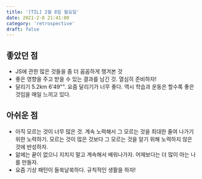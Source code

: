 ```yaml
---
title: '[TIL] 2월 8일 월요일'
date: 2021-2-8 21:41:00
category: 'retrospective'
draft: false
---
```

## 좋았던 점
- JS에 관한 많은 것들을 좀 더 꼼꼼하게 챙겨본 것
- 좋은 영향을 주고 받을 수 있는 결과를 남긴 것. 열심히 준비하자!
- 달리기 5.2km 6'49"". 요즘 달리기가 너무 좋다. 역시 학습과 운동은 할수록 좋은 것임을 매일 느끼고 있다.

## 아쉬운 점
- 아직 모르는 것이 너무 많은 것. 계속 노력해서 그 모르는 것을 최대한 줄여 나가기 위한 노력하기. 모르는 것이 많은 것보다 그 모르는 것을 알기 위해 노력하지 않은 것에 반성하자.
- 앎에는 끝이 없으니 지치지 말고 계속해서 배워나가자. 어제보다는 더 많이 아는 나를 만들자.
- 요즘 기상 패턴이 들쑥날쑥하다. 규칙적인 생활을 하자!